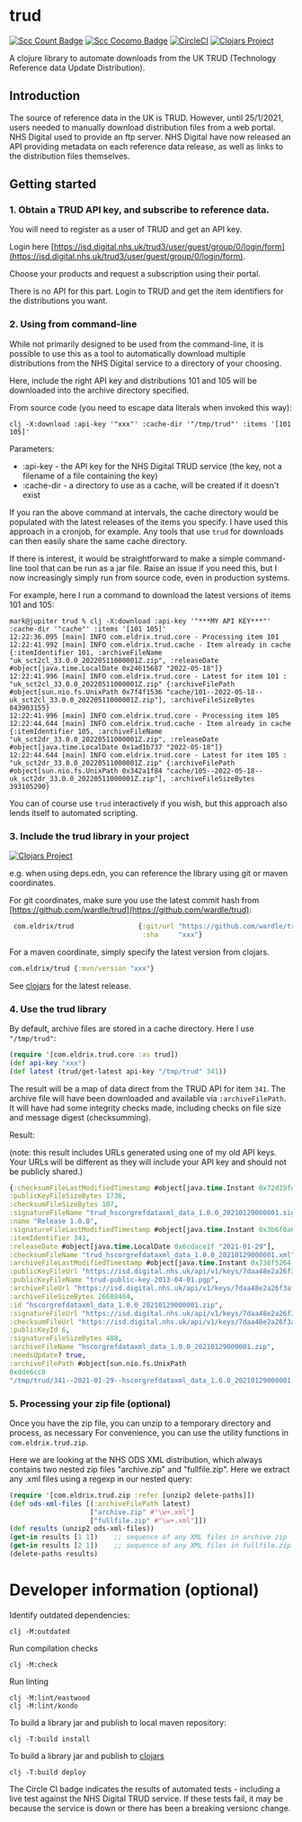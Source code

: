 # trud

[![Scc Count Badge](https://sloc.xyz/github/wardle/trud)](https://github.com/wardle/trud/)
[![Scc Cocomo Badge](https://sloc.xyz/github/wardle/trud?category=cocomo&avg-wage=100000)](https://github.com/wardle/trud/)
[![CircleCI](https://circleci.com/gh/wardle/trud.svg?style=svg)](https://circleci.com/gh/wardle/trud)
[![Clojars Project](https://img.shields.io/clojars/v/com.eldrix/trud.svg)](https://clojars.org/com.eldrix/trud)

A clojure library to automate downloads from the UK TRUD (Technology Reference data Update Distribution).

## Introduction

The source of reference data in the UK is TRUD. However, until 25/1/2021, users needed to manually download distribution files from a web portal. NHS Digital used to provide an ftp server. NHS Digital have now released an API providing metadata on each reference data release, as well as links to the distribution files themselves.

## Getting started

### 1. Obtain a TRUD API key, and subscribe to reference data.

You will need to register as a user of TRUD and get an API key.

Login here [https://isd.digital.nhs.uk/trud3/user/guest/group/0/login/form](https://isd.digital.nhs.uk/trud3/user/guest/group/0/login/form).

Choose your products and request a subscription using their portal. 

There is no API for this part. Login to TRUD and get the item identifiers
for the distributions you want.


### 2. Using from command-line

While not primarily designed to be used from the command-line, it is possible
to use this as a tool to automatically download multiple distributions from
the NHS Digital service to a directory of your choosing.

Here, include the right API key and distributions 101 and 105 will be downloaded
into the archive directory specified.

From source code (you need to escape data literals when invoked this way):

```shell
clj -X:download :api-key '"xxx"' :cache-dir '"/tmp/trud"' :items '[101 105]'
```

Parameters:
- :api-key - the API key for the NHS Digital TRUD service (the key, not a filename of a file containing the key)
- :cache-dir - a directory to use as a cache, will be created if it doesn't exist

If you ran the above command at intervals, the cache directory would be 
populated with the latest releases of the items you specify. 
I have used this approach in a cronjob, for example. Any tools that use `trud`
for downloads can then easily share the same cache directory.

If there is interest, it would be straightforward to make a simple command-line 
tool that can be run as a jar file. Raise an issue if you need this, but I 
now increasingly simply run from source code, even in production systems.

For example, here I run a command to download the latest versions of items 101 and 105:
```shell
mark@jupiter trud % clj -X:download :api-key '"***MY API KEY***"' :cache-dir '"cache"' :items '[101 105]'
12:22:36.095 [main] INFO com.eldrix.trud.core - Processing item 101
12:22:41.992 [main] INFO com.eldrix.trud.cache - Item already in cache {:itemIdentifier 101, :archiveFileName "uk_sct2cl_33.0.0_20220511000001Z.zip", :releaseDate #object[java.time.LocalDate 0x24615687 "2022-05-18"]}
12:22:41.996 [main] INFO com.eldrix.trud.core - Latest for item 101 : "uk_sct2cl_33.0.0_20220511000001Z.zip" {:archiveFilePath #object[sun.nio.fs.UnixPath 0x7f4f1536 "cache/101--2022-05-18--uk_sct2cl_33.0.0_20220511000001Z.zip"], :archiveFileSizeBytes 843903155}
12:22:41.996 [main] INFO com.eldrix.trud.core - Processing item 105
12:22:44.644 [main] INFO com.eldrix.trud.cache - Item already in cache {:itemIdentifier 105, :archiveFileName "uk_sct2dr_33.0.0_20220511000001Z.zip", :releaseDate #object[java.time.LocalDate 0x1ad1b737 "2022-05-18"]}
12:22:44.644 [main] INFO com.eldrix.trud.core - Latest for item 105 : "uk_sct2dr_33.0.0_20220511000001Z.zip" {:archiveFilePath #object[sun.nio.fs.UnixPath 0x342a1f84 "cache/105--2022-05-18--uk_sct2dr_33.0.0_20220511000001Z.zip"], :archiveFileSizeBytes 393105290}
```

You can of course use `trud` interactively if you wish, but this approach also
lends itself to automated scripting.

### 3. Include the trud library in your project

[![Clojars Project](https://img.shields.io/clojars/v/com.eldrix/trud.svg)](https://clojars.org/com.eldrix/trud)

e.g. when using deps.edn, you can reference the library using git or maven coordinates. 

For git coordinates, make sure you use the latest commit hash from [https://github.com/wardle/trud](https://github.com/wardle/trud):

```clojure
 com.eldrix/trud                {:git/url "https://github.com/wardle/trud.git"
                                 :sha     "xxx"}
```

For a maven coordinate, simply specify the latest version from clojars.

```clojure
com.eldrix/trud {:mvn/version "xxx"}
```

See [clojars](https://clojars.org/com.eldrix/trud) for the latest release.

### 4. Use the trud library 

By default, archive files are stored in a cache directory. 
Here I use `"/tmp/trud"`:

```clojure
(require '[com.eldrix.trud.core :as trud])
(def api-key "xxx")
(def latest (trud/get-latest api-key "/tmp/trud" 341))
```

The result will be a map of data direct from the TRUD API for item `341`.
The archive file will have been downloaded and available via `:archiveFilePath`.
It will have had some integrity checks made, including checks on file size
and message digest (checksumming).

Result:

(note: this result includes URLs generated using one of my old API keys. 
Your URLs will be different as they will include your API key and should not
be publicly shared.)

```clojure
{:checksumFileLastModifiedTimestamp #object[java.time.Instant 0x72d19fd2 "2021-01-29T13:28:21Z"],
:publicKeyFileSizeBytes 1736,
:checksumFileSizeBytes 187,
:signatureFileName "trud_hscorgrefdataxml_data_1.0.0_20210129000001.sig",
:name "Release 1.0.0",
:signatureFileLastModifiedTimestamp #object[java.time.Instant 0x3b6f0a6f "2021-01-29T13:28:24Z"],
:itemIdentifier 341,
:releaseDate #object[java.time.LocalDate 0x6cdace1f "2021-01-29"],
:checksumFileName "trud_hscorgrefdataxml_data_1.0.0_20210129000001.xml",
:archiveFileLastModifiedTimestamp #object[java.time.Instant 0x738f5264 "2021-01-29T13:26:23Z"],
:publicKeyFileUrl "https://isd.digital.nhs.uk/api/v1/keys/7daa48e2a26f3afeef6f6c2a2feb00b62bcbe68b/files/public-keys/trud-public-key-2013-04-01.pgp",
:publicKeyFileName "trud-public-key-2013-04-01.pgp",
:archiveFileUrl "https://isd.digital.nhs.uk/api/v1/keys/7daa48e2a26f3afeef6f6c2a2feb00b62bcbe68b/files/ODS/1.0.0/HSCORGREFDATAXML_DATA/hscorgrefdataxml_data_1.0.0_20210129000001.zip",
:archiveFileSizeBytes 26688464,
:id "hscorgrefdataxml_data_1.0.0_20210129000001.zip",
:signatureFileUrl "https://isd.digital.nhs.uk/api/v1/keys/7daa48e2a26f3afeef6f6c2a2feb00b62bcbe68b/files/ODS/1.0.0/HSCORGREFDATAXML_DATA/trud_hscorgrefdataxml_data_1.0.0_20210129000001.xml.asc",
:checksumFileUrl "https://isd.digital.nhs.uk/api/v1/keys/7daa48e2a26f3afeef6f6c2a2feb00b62bcbe68b/files/ODS/1.0.0/HSCORGREFDATAXML_DATA/trud_hscorgrefdataxml_data_1.0.0_20210129000001.xml",
:publicKeyId 6,
:signatureFileSizeBytes 488,
:archiveFileName "hscorgrefdataxml_data_1.0.0_20210129000001.zip",
:needsUpdate? true,
:archiveFilePath #object[sun.nio.fs.UnixPath
0xdde6cc8
"/tmp/trud/341--2021-01-29--hscorgrefdataxml_data_1.0.0_20210129000001.zip"]}
```

### 5. Processing your zip file (optional)

Once you have the zip file, you can unzip to a temporary directory and
process, as necessary For convenience, you can use the utility functions in
`com.eldrix.trud.zip`.

Here we are looking at the NHS ODS XML distribution, which always contains
two nested zip files "archive.zip" and "fullfile.zip". Here we extract 
any .xml files using a regexp in our nested query:

```clojure
(require '[com.eldrix.trud.zip :refer [unzip2 delete-paths]])
(def ods-xml-files [(:archiveFilePath latest)
                    ["archive.zip" #"\w+.xml"]
                    ["fullfile.zip" #"\w+.xml"]])
(def results (unzip2 ods-xml-files))
(get-in results [1 1])    ;; sequence of any XML files in archive zip
(get-in results [2 1])    ;; sequence of any XML files in fullfile.zip
(delete-paths results)
```


# Developer information (optional)

Identify outdated dependencies:
```shell
clj -M:outdated
```

Run compilation checks

```shell
clj -M:check
```

Run linting

```shell
clj -M:lint/eastwood
clj -M:lint/kondo

```

To build a library jar and publish to local maven repository:
```shell
clj -T:build install
```

To build a library jar and publish to [clojars](https://clojars.org)

```shell
clj -T:build deploy
```

The Circle CI badge indicates the results of automated tests - including a live test against the NHS Digital TRUD service. 
If these tests fail, it may be because the service is down or there has been a breaking versionc change.


